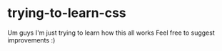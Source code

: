 # trying-to-learn-css

Um guys I'm just trying to learn how this all works
Feel free to suggest improvements :)
